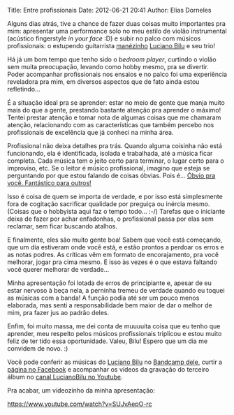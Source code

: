 Title: Entre profissionais
Date: 2012-06-21 20:41
Author: Elias Dorneles


Alguns dias atrás, tive a chance de fazer duas coisas muito importantes pra
mim: apresentar uma performance solo no meu estilo de violão instrumental
(acústico fingerstyle *in your face* :D) e subir no palco com músicos
profissionais: o estupendo guitarrista
[manézinho](https://pt.wikipedia.org/wiki/Manezinho "Manézinho - nativo de
Floripa, SC") [Luciano Bilu](http://www.lucianobilu.com.br/ "Site do
guitarrista Luciano Bilu") e seu trio!

Há já um bom tempo que tenho sido o *bedroom player*, curtindo o violão sem
muita preocupação, levando como hobby mesmo, pra se divertir. Poder acompanhar
profissionais nos ensaios e no palco foi uma experiência reveladora pra mim, em
diversos aspectos que de fato ainda estou refletindo...

É a situação ideal pra se aprender: estar no meio de gente que manja muito mais
do que a gente, prestando bastante atenção pra aprender o máximo! Tentei
prestar atenção e tomar nota de algumas coisas que me chamaram atenção,
relacionando com as características que também percebo nos profissionais de
excelência que já conheci na minha área.

Profissional não deixa detalhes pra trás. Quando alguma coisinha não está
funcionando, ela é identificada, isolada e trabalhada, até a música ficar
completa. Cada música tem o jeito certo para terminar, o lugar certo para o
improviso, etc. Se o leitor é músico profissional, imagino que esteja se
perguntando por que estou falando de coisas óbvias. Pois é... [Óbvio pra você.
Fantástico para outros!](http://sivers.org/obvious "Obvious to you. Amazing to
others.")

Isso é coisa de quem se importa de verdade, e por isso está simplesmente fora
de cogitação sacrificar qualidade por preguiça ou inércia mesmo.  (Coisas que o
hobbyista aqui faz o tempo todo... :-/) Tarefas que o iniciante deixa de fazer
por achar enfadonhas, o profissional passa por elas sem reclamar, sem ficar
buscando atalhos.

E finalmente, eles são muito gente boa! Sabem que você está começando, que um
dia estiveram onde você está, e estão prontos a perdoar os erros e as notas
podres. As críticas vêm em formato de encorajamento, pra você melhorar, jogar
pra cima mesmo. E isso às vezes é o que estava faltando você querer melhorar de
verdade...

Minha apresentação foi lotada de erros de principiante e, apesar de eu estar
nervoso à beça nela, a perninha tremeu de verdade quando eu toquei as músicas
com a banda! A função podia até ser um pouco menos elaborada, mas senti a
responsabilidade bem maior de dar o melhor de mim, pra fazer jus ao padrão
deles.

Enfim, foi muito massa, me dei conta de muuuuita coisa que eu tenho que
aprender, meu respeito pelos músicos profissionais triplicou e estou muito
feliz de ter tido essa oportunidade. Valeu, Bilu! Espero que um dia me convidem
de novo. :)

Você pode conferir as músicas do [Luciano Bilu](http://www.lucianobilu.com.br/
"Site do guitarrista Luciano Bilu") no [Bandcamp
dele](http://lucianobilu.bandcamp.com/ "Bandcamp do Luciano Bilu"), curtir a
[página no Facebook](http://www.facebook.com/luciano.bilu.9 "Luciano Bilu no
Facebook") e acompanhar os vídeos da gravação do terceiro álbum no [canal
LucianoBilu no Youtube](https://www.youtube.com/LucianoBilu "Luciano Bilu no
Youtube").

Pra acabar, um vídeozinho da minha apresentação:

<https://www.youtube.com/watch?v=SUJvAepO-rc>
